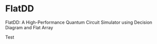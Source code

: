 # FlatDD
FlatDD: A High-Performance Quantum Circuit Simulator using Decision Diagram and Flat Array

Test